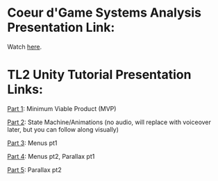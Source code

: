 # Coeur d'Game Systems Analysis Presentation Link:
Watch [here](https://youtu.be/cpMLMDVHTzk).


# TL2 Unity Tutorial Presentation Links:
[Part 1](https://vandalsuidaho-my.sharepoint.com/:f:/g/personal/kark5714_vandals_uidaho_edu/EvwfgQrVIZ5Po6BNlzKUuZgB7lT_iohw_4PjIy4k2fVw9Q?e=547M0N): Minimum Viable Product (MVP)

[Part 2](https://www.youtube.com/watch?v=3JMPJd1sEnQ): State Machine/Animations (no audio, will replace with voiceover later, but you can follow along visually)

[Part 3](https://youtu.be/SqAtcnm9zzk): Menus pt1

[Part 4](https://youtu.be/JuBbmCn5YLM): Menus pt2, Parallax pt1

[Part 5](https://youtu.be/qiCRzbM6sR8): Parallax pt2
